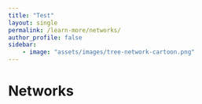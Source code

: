 ```yaml
---
title: "Test"
layout: single
permalink: /learn-more/networks/
author_profile: false
sidebar:
    - image: "assets/images/tree-network-cartoon.png"
---
```


# Networks
